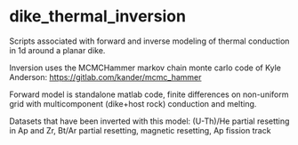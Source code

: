 # dike_thermal_inversion

Scripts associated with forward and inverse modeling of thermal conduction in 1d around a planar dike. 

Inversion uses the MCMCHammer markov chain monte carlo code of Kyle Anderson: https://gitlab.com/kander/mcmc_hammer

Forward model is standalone matlab code, finite differences on non-uniform grid with multicomponent (dike+host rock) conduction and melting.

Datasets that have been inverted with this model: (U-Th)/He partial resetting in Ap and Zr, Bt/Ar partial resetting, magnetic resetting, Ap fission track



